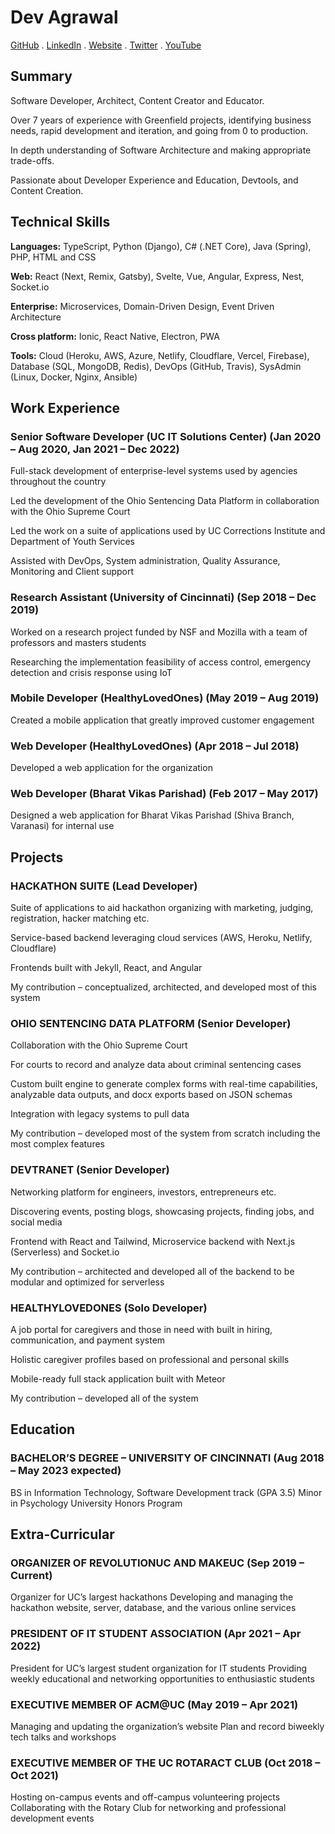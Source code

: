 # Dev Agrawal

[GitHub](https://github.com/devagrawal09) .
[LinkedIn](https://linkedin.com/in/dev-agrawal) .
[Website](https://devagr.me) .
[Twitter](https://twitter.com/devagrawal09) .
[YouTube](https://youtube.com/@devagr)

## Summary
Software Developer, Architect, Content Creator and Educator.

Over 7 years of experience with Greenfield projects, identifying business needs, rapid development and iteration, and going from 0 to production.

In depth understanding of Software Architecture and making appropriate trade-offs.

Passionate about Developer Experience and Education, Devtools, and Content Creation.

## Technical Skills
**Languages:** TypeScript, Python (Django), C# (.NET Core), Java (Spring), PHP, HTML and CSS

**Web:** React (Next, Remix, Gatsby), Svelte, Vue, Angular, Express, Nest, Socket.io

**Enterprise:** Microservices, Domain-Driven Design, Event Driven Architecture

**Cross platform:** Ionic, React Native, Electron, PWA

**Tools:** Cloud (Heroku, AWS, Azure, Netlify, Cloudflare, Vercel, Firebase), Database (SQL, MongoDB, Redis), DevOps (GitHub, Travis), SysAdmin (Linux, Docker, Nginx, Ansible)

## Work Experience

### Senior Software Developer (UC IT Solutions Center)                             (Jan 2020 – Aug 2020, Jan 2021 – Dec 2022) 
Full-stack development of enterprise-level systems used by agencies throughout the country

Led the development of the Ohio Sentencing Data Platform in collaboration with the Ohio Supreme Court

Led the work on a suite of applications used by UC Corrections Institute and Department of Youth Services

Assisted with DevOps, System administration, Quality Assurance, Monitoring and Client support

### Research Assistant (University of Cincinnati)                                                                   (Sep 2018 – Dec 2019) 
Worked on a research project funded by NSF and Mozilla with a team of professors and masters students

Researching the implementation feasibility of access control, emergency detection and crisis response using IoT

### Mobile Developer (HealthyLovedOnes)                                                                                (May 2019 – Aug 2019) 
Created a mobile application that greatly improved customer engagement

### Web Developer (HealthyLovedOnes)                                                          (Apr 2018 – Jul 2018) 
Developed a web application for the organization

### Web Developer (Bharat Vikas Parishad)                                                                             (Feb 2017 – May 2017)
Designed a web application for Bharat Vikas Parishad (Shiva Branch, Varanasi) for internal use

## Projects
### HACKATHON SUITE (Lead Developer)
Suite of applications to aid hackathon organizing with marketing, judging, registration, hacker matching etc.

Service-based backend leveraging cloud services (AWS, Heroku, Netlify, Cloudflare)

Frontends built with Jekyll, React, and Angular

My contribution – conceptualized, architected, and developed most of this system

### OHIO SENTENCING DATA PLATFORM (Senior Developer)

Collaboration with the Ohio Supreme Court

For courts to record and analyze data about criminal sentencing cases

Custom built engine to generate complex forms with real-time capabilities, analyzable data outputs, and docx exports based on JSON schemas

Integration with legacy systems to pull data

My contribution – developed most of the system from scratch including the most complex features

### DEVTRANET (Senior Developer)
Networking platform for engineers, investors, entrepreneurs etc.

Discovering events, posting blogs, showcasing projects, finding jobs, and social media

Frontend with React and Tailwind, Microservice backend with Next.js (Serverless) and Socket.io

My contribution – architected and developed all of the backend to be modular and optimized for serverless

### HEALTHYLOVEDONES (Solo Developer)
A job portal for caregivers and those in need with built in hiring, communication, and payment system

Holistic caregiver profiles based on professional and personal skills

Mobile-ready full stack application built with Meteor

My contribution – developed all of the system

## Education
### BACHELOR’S DEGREE – UNIVERSITY OF CINCINNATI                                          (Aug 2018 – May 2023 expected)
BS in Information Technology, Software Development track (GPA 3.5)
Minor in Psychology
University Honors Program

## Extra-Curricular
### ORGANIZER OF REVOLUTIONUC AND MAKEUC                                                                                   (Sep 2019 – Current)
Organizer for UC’s largest hackathons
Developing and managing the hackathon website, server, database, and the various online services
### PRESIDENT OF IT STUDENT ASSOCIATION                                                                                       (Apr 2021 – Apr 2022)
President for UC’s largest student organization for IT students
Providing weekly educational and networking opportunities to enthusiastic students
### EXECUTIVE MEMBER OF ACM@UC                                                                                                  (May 2019 – Apr 2021)
Managing and updating the organization’s website
Plan and record biweekly tech talks and workshops
### EXECUTIVE MEMBER OF THE UC ROTARACT CLUB                                                                        (Oct 2018 – Oct 2021)
Hosting on-campus events and off-campus volunteering projects
Collaborating with the Rotary Club for networking and professional development events
